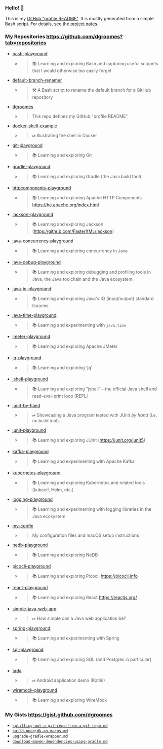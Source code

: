 ### Hello! 👋

This is my [GitHub "profile README"](https://docs.github.com/en/free-pro-team@latest/github/setting-up-and-managing-your-github-profile/managing-your-profile-readme).
It is mostly generated from a simple Bash script. For details, see the [project notes](https://github.com/dgroomes/dgroomes/blob/main/README-2.md).

### My Repositories <https://github.com/dgroomes?tab=repositories>

* [bash-playground](https://github.com/dgroomes/bash-playground)
  * > 📚 Learning and exploring Bash and capturing useful snippets that I would otherwise too easily forget
* [default-branch-renamer](https://github.com/dgroomes/default-branch-renamer)
  * > 🛠 A Bash script to rename the default branch for a GitHub repository
* [dgroomes](https://github.com/dgroomes/dgroomes)
  * > This repo defines my GitHub "profile README"
* [docker-shell-example](https://github.com/dgroomes/docker-shell-example)
  * > ⏯ Illustrating the shell in Docker
* [git-playground](https://github.com/dgroomes/git-playground)
  * > 📚 Learning and exploring Git
* [gradle-playground](https://github.com/dgroomes/gradle-playground)
  * > 📚 Learning and exploring Gradle (the Java build tool)
* [httpcomponents-playground](https://github.com/dgroomes/httpcomponents-playground)
  * > 📚 Learning and exploring Apache HTTP Components https://hc.apache.org/index.html
* [jackson-playground](https://github.com/dgroomes/jackson-playground)
  * > 📚 Learning and exploring Jackson (https://github.com/FasterXML/jackson)
* [java-concurrency-playground](https://github.com/dgroomes/java-concurrency-playground)
  * > 📚 Learning and exploring concurrency in Java
* [java-debug-playground](https://github.com/dgroomes/java-debug-playground)
  * > 📚 Learning and exploring debugging and profiling tools in Java, the Java toolchain and the Java ecosystem.
* [java-io-playground](https://github.com/dgroomes/java-io-playground)
  * > 📚 Learning and exploring Java's IO (input/output) standard libraries
* [java-time-playground](https://github.com/dgroomes/java-time-playground)
  * > 📚 Learning and experimenting with `java.time`
* [jmeter-playground](https://github.com/dgroomes/jmeter-playground)
  * > 📚 Learning and exploring Apache JMeter
* [jq-playground](https://github.com/dgroomes/jq-playground)
  * > 📚 Learning and exploring 'jq'
* [jshell-playground](https://github.com/dgroomes/jshell-playground)
  * > 📚 Learning and exploring "jshell"—the official Java shell and read-eval-print loop (REPL)
* [junit-by-hand](https://github.com/dgroomes/junit-by-hand)
  * > ⏯ Showcasing a Java program tested with JUnit *by hand* (i.e. no build tool).
* [junit-playground](https://github.com/dgroomes/junit-playground)
  * > 📚 Learning and exploring JUnit (https://junit.org/junit5)
* [kafka-playground](https://github.com/dgroomes/kafka-playground)
  * > 📚 Learning and experimenting with Apache Kafka
* [kubernetes-playground](https://github.com/dgroomes/kubernetes-playground)
  * > 📚 Learning and exploring Kubernetes and related tools (kubectl, Helm, etc.)
* [logging-playground](https://github.com/dgroomes/logging-playground)
  * > 📚 Learning and experimenting with logging libraries in the Java ecosystem
* [my-config](https://github.com/dgroomes/my-config)
  * > My configuration files and macOS setup instructions
* [nedb-playground](https://github.com/dgroomes/nedb-playground)
  * > 📚 Learning and exploring NeDB
* [picocli-playground](https://github.com/dgroomes/picocli-playground)
  * > 📚  Learning and exploring Picocli https://picocli.info
* [react-playground](https://github.com/dgroomes/react-playground)
  * > 📚 Learning and exploring React https://reactjs.org/
* [simple-java-web-app](https://github.com/dgroomes/simple-java-web-app)
  * > ⏯ How simple can a Java web application be?
* [spring-playground](https://github.com/dgroomes/spring-playground)
  * > 📚 Learning and experimenting with Spring
* [sql-playground](https://github.com/dgroomes/sql-playground)
  * > 📚 Learning and exploring SQL (and Postgres in particular)
* [tada](https://github.com/dgroomes/tada)
  * > ⏯ Android application demo (Kotlin)
* [wiremock-playground](https://github.com/dgroomes/wiremock-playground)
  * > 📚 Learning and exploring WireMock

### My Gists <https://gist.github.com/dgroomes>

* [`splitting-out-a-git-repo-from-a-git-repo.md`](https://gist.github.com/d174cc33ea7786736e2b62afdfb602ab)
* [`build-openjdk-on-macos.md`](https://gist.github.com/3af073b71c2c34581a155af9daa86564)
* [`upgrade-gradle-wrapper.md`](https://gist.github.com/3bfe7f24670e74ee814a7f8e3956cce6)
* [`download-maven-dependencies-using-gradle.md`](https://gist.github.com/94f1032ec330ef7f1d9eaf6fa9dff597)
